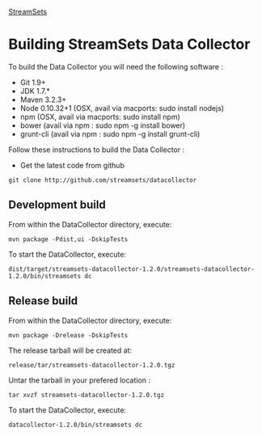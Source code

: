 <!---
  Licensed under the Apache License, Version 2.0 (the "License");
  you may not use this file except in compliance with the License.
  You may obtain a copy of the License at

    http://www.apache.org/licenses/LICENSE-2.0

  Unless required by applicable law or agreed to in writing, software
  distributed under the License is distributed on an "AS IS" BASIS,
  WITHOUT WARRANTIES OR CONDITIONS OF ANY KIND, either express or implied.
  See the License for the specific language governing permissions and
  limitations under the License. See accompanying LICENSE file.
--->

[StreamSets](http://streamsets.com)

# Building StreamSets Data Collector

To build the Data Collector you will need the following software :

- Git 1.9+
- JDK 1.7.*
- Maven 3.2.3+
- Node 0.10.32+1  (OSX, avail via macports: sudo install nodejs)
 - npm            (OSX, avail via macports: sudo install npm)
 - bower          (avail via npm          : sudo npm -g install bower)
 - grunt-cli      (avail via npm          : sudo npm -g install grunt-cli)

Follow these instructions to build the Data Collector :

- Get the latest code from github

`git clone http://github.com/streamsets/datacollector`

## Development build

From within the DataCollector directory, execute:

`mvn package -Pdist,ui -DskipTests`

To start the DataCollector, execute:

`dist/target/streamsets-datacollector-1.2.0/streamsets-datacollector-1.2.0/bin/streamsets dc`

## Release build

From within the DataCollector directory, execute:

`mvn package -Drelease -DskipTests`

The release tarball will be created at:

`release/tar/streamsets-datacollector-1.2.0.tgz`

Untar the tarball in your prefered location :

`tar xvzf streamsets-datacollector-1.2.0.tgz`

To start the DataCollector, execute:

`datacollector-1.2.0/bin/streamsets dc`
